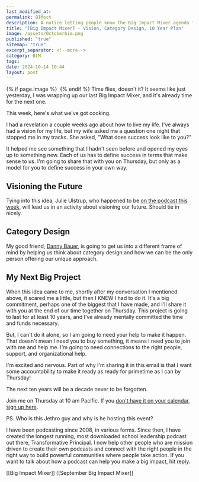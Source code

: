 ```yaml
---
last_modified_at: 
permalink: BIMoct
description: A notice letting people know the Big Impact Mixer agenda for this Thursday.
title: "[Big Impact Mixer] - Vision, Category Design, 10 Year Plan"
image: /assets/Octoberbim.png
published: "true"
sitemap: "true"
excerpt_separator: <!--more-->
category: BIM
tags: 
date: 2024-10-14 10:44
layout: post
---
```



{% if page.image %} <img src="{{ page.image }}" alt=""> {% endif %}
Time flies, doesn't it? It seems like just yesterday, I was wrapping up our last Big Impact Mixer, and it's already time for the next one. 

This week, here's what we've got cooking. 

I had a revelation a couple weeks ago about how to live my life. I've always had a vision for my life, but my wife asked me a question one night that stopped me in my tracks. She asked, "What does success look like to you?"

It helped me see something that I hadn't seen before and opened my eyes up to something new. Each of us has to define success in terms that make sense to us. I'm going to share that with you on Thursday, but only as a model for you to define success in your own way. 

## Visioning the Future
Tying into this idea, Julie Ulstrup, who happened to be [on the podcast this week](https://transformativeprincipal.org/s13/631), will lead us in an activity about visioning our future. Should tie in nicely. 

## Category Design
My good friend, [Danny Bauer](https://www.edupreneur.ing), is going to get us into a different frame of mind by helping us think about category design and how we can be the only person offering our unique approach. 

## My Next Big Project
When this idea came to me, shortly after my conversation I mentioned above, it scared me a little, but then I KNEW I had to do it. It's a big commitment, perhaps one of the biggest that I have made, and I'll share it with you at the end of our time together on Thursday. This project is going to last for at least 10 years, and I've already mentally committed the time and funds necessary. 

But, I can't do it alone, so I am going to need your help to make it happen. That doesn't mean I need you to buy something, it means I need you to join with me and help me. I'm going to need connections to the right people, support, and organizational help. 

I'm excited and nervous. Part of why I'm sharing it in this email is that I want some accountability to make it ready as ready for primetime as I can by Thursday! 

The next ten years will be a decade never to be forgotten.

Join me on Thursday at 10 am Pacific. If you [don't have it on your calendar, sign up here](https://bigimpactmixer.com). 

PS. Who is this Jethro guy and why is he hosting this event? 

I have been podcasting since 2008, in various forms. Since then, I have created the longest running, most downloaded school leadership podcast out there, Transformative Principal. I now help other people who are mission driven to create their own podcasts and connect with the right people in the right way to build powerful communities where people take action. If you want to talk about how a podcast can help you make a big impact, hit reply. 


[[Big Impact Mixer]]
[[September Big Impact Mixer]]